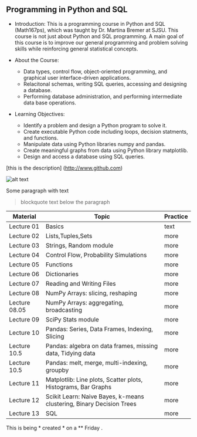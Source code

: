 ## Programming in Python and SQL 

- Introduction: This is a programming course in Python and SQL (Math167ps), which was taught by Dr. Martina Bremer at SJSU. This course is not just about Python and SQL programming. A main goal of this course is to improve our general programming and problem solving skills while reinforcing general statistical concepts.

- About the Course: 
  - Data types, control flow, object-oriented programming, and graphical user interface-driven applications. 
  - Relacitonal schemas, writing SQL queries, accessing and designing a database.
  - Performing database administration, and performing intermediate data base operations.

- Learning Objectives: 
  - Identify a problem and design a Python program to solve it.
  - Create executable Python code including loops, decision statments, and functions.
  - Manipulate data using Python libraries numpy and pandas.
  - Create meaningful graphs from data using Python library matplotlib.
  - Design and access a database using SQL queries.

    
[this is the description] (http://www.github.com)

![alt text](http://picsum.photos/200/200)

Some paragraph with text
> blockquote text below the paragraph

| Material | Topic | Practice |
| --- | --- | --- |
| Lecture 01 | Basics | text |
| Lecture 02 | Lists,Tuples,Sets | more |
| Lecture 03 | Strings, Random module | more |
| Lecture 04 | Control Flow, Probability Simulations | more |
| Lecture 05 | Functions | more |
| Lecture 06 | Dictionaries | more |
| Lecture 07 | Reading and Writing Files | more |
| Lecture 08 | NumPy Arrays: slicing, reshaping | more |
| Lecture 08.05 | NumPy Arrays: aggregating, broadcasting | more |
| Lecture 09 | SciPy Stats module | more |
| Lecture 10 | Pandas: Series, Data Frames, Indexing, Slicing | more |
| Lecture 10.5 | Pandas: algebra on data frames, missing data, Tidying data | more |
| Lecture 10.5 | Pandas: melt, merge, multi-indexing, groupby | more |
| Lecture 11 | Matplotlib: Line plots, Scatter plots, Histograms, Bar Graphs | more |
| Lecture 12 | Scikit Learn: Naive Bayes, k-means clustering, Binary Decision Trees | more |
| Lecture 13 | SQL | more |

This is being * created * on a ** Friday .
